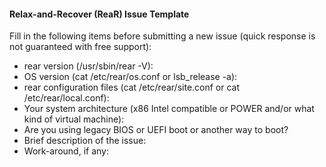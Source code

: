 #### Relax-and-Recover (ReaR) Issue Template

Fill in the following items before submitting a new issue
(quick response is not guaranteed with free support):

* rear version (/usr/sbin/rear -V):
* OS version (cat /etc/rear/os.conf or lsb_release -a):
* rear configuration files (cat /etc/rear/site.conf or cat /etc/rear/local.conf):
* Your system architecture (x86 Intel compatible or POWER and/or what kind of virtual machine):
* Are you using legacy BIOS or UEFI boot or another way to boot?
* Brief description of the issue:
* Work-around, if any:
